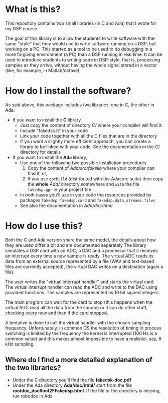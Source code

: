 # What is this?
This repository contains two small libraries (in C and Ada) that I wrote for my DSP course.

The goal of this library is to allow the students to write software with the same "style" that they would use to write software running on a DSP, but working on a PC.  This started as a tool to be used to do debugging in a more forgiving environment (a PC) than a DSP running in real time.  It can be used to introduce students to writing code in DSP-style, that is, processing samples as they arrive, without having the whole signal stored in a vector (like, for example, in Matlab/octave).

# How do I install the software?

As said above, this package includes two libraries: one in C, the other in Ada.  

* If you want to install the **C** library
    * Just copy the content of directory *C/* where your compiler will find it. 
    * Include "fakedsk.h" in your code
    * Link your code together  with all the C files that are in the directory
    * If you want a slightly more efficient approach, you can create a library to be linked with your code. See the documentation in the *C/* directory for details
* If you want to install the **Ada** library, 
  * Use one of the following two possible installation procedures
    1. Copy the content of *Ada/src/fakelib* where your compiler can find it, or, 
    1. If you use `gprbuild` (distributed with the Adacore suite) then copy the **whole** *Ada/* directory somewhere and `with` the file `fakedsp.gpr` in your project file
  * In both cases you'll use in your code the resources provided by packages `fakedsp`, `fakedsp.card` and `fakedsp.data_streams.files`
  * See also the documentation in *Ada/doc/html*

# How do I use this?

Both the C and Ada version share the same model, the details about how they are used differ a bit and are documented separately  The library simulates a DSP card with an ADC, a DAC and a processor that it receives an interrupt every time a new sample is ready. The virtual ADC reads its data from an external source represented by a file (WAV and text-based files are currently accepted), the virtual DAC writes on a destination (again a file).

The user writes the "virtual interrupt handler" and starts the virtual card.  The virtual interrupt handler can read the ADC and write to the DAC using provided functions.  The samples are represented as 16 bit signed integers.

The main program can wait for the card to stop (this happens when the virtual ADC read all the data from the source) or it can do other stuff, checking every now and then if the card stopped.

A tentative is done to call the virtual handler with the chosen sampling frequency.  Unfortunately, in common OS the resolution of timing in process switching is limited by the frequency the kernel is interrupted (100 Hz is a common value) and this makes almost impossible to have a realistici, say, 8 kHz sampling.

## Where do I find a more detailed explanation of the two libraries?

* Under the C directory you'll find the file **fakedsk-doc.pdf**
* Under the Ada directory **Ada/doc/html/** start from the file **rootdoc_docRoot2FFakedsp.html**.  If the file or the directory is missing, run robodoc in Ada

